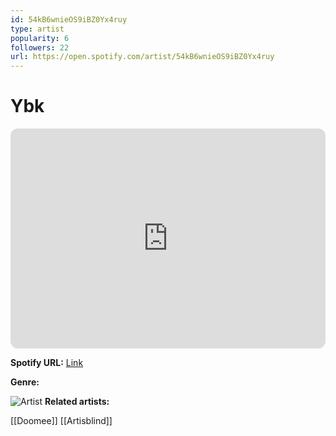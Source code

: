 ```yaml
---
id: 54kB6wnieOS9iBZ0Yx4ruy
type: artist
popularity: 6
followers: 22
url: https://open.spotify.com/artist/54kB6wnieOS9iBZ0Yx4ruy
---
```

# Ybk

<iframe style="border-radius:12px" src="https://open.spotify.com/embed/artist/54kB6wnieOS9iBZ0Yx4ruy" width="100%" height="352" frameBorder="0" allowfullscreen="" allow="autoplay; clipboard-write; encrypted-media; fullscreen; picture-in-picture" loading="lazy"></iframe>

**Spotify URL:** [Link](https://open.spotify.com/artist/54kB6wnieOS9iBZ0Yx4ruy)

**Genre:** 

![Artist](https://i.scdn.co/image/ab6761610000e5ebf718747254617732815c6a4d)
**Related artists:**

[[Doomee]]
[[Artisblind]]
